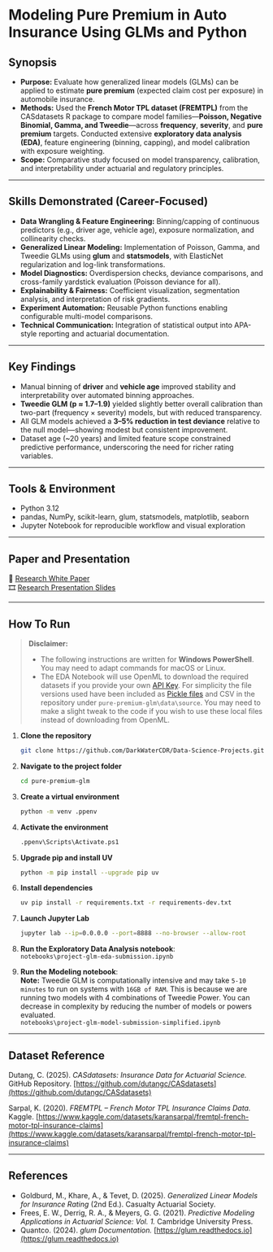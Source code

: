 # **Modeling Pure Premium in Auto Insurance Using GLMs and Python**

## **Synopsis**

* **Purpose:** Evaluate how generalized linear models (GLMs) can be applied to estimate **pure premium** (expected claim cost per exposure) in automobile insurance.
* **Methods:** Used the **French Motor TPL dataset (FREMTPL)** from the CASdatasets R package to compare model families—**Poisson, Negative Binomial, Gamma, and Tweedie**—across **frequency**, **severity**, and **pure premium** targets. Conducted extensive **exploratory data analysis (EDA)**, feature engineering (binning, capping), and model calibration with exposure weighting.
* **Scope:** Comparative study focused on model transparency, calibration, and interpretability under actuarial and regulatory principles.

---

## **Skills Demonstrated (Career-Focused)**

* **Data Wrangling & Feature Engineering:** Binning/capping of continuous predictors (e.g., driver age, vehicle age), exposure normalization, and collinearity checks.
* **Generalized Linear Modeling:** Implementation of Poisson, Gamma, and Tweedie GLMs using **glum** and **statsmodels**, with ElasticNet regularization and log-link transformations.
* **Model Diagnostics:** Overdispersion checks, deviance comparisons, and cross-family yardstick evaluation (Poisson deviance for all).
* **Explainability & Fairness:** Coefficient visualization, segmentation analysis, and interpretation of risk gradients.
* **Experiment Automation:** Reusable Python functions enabling configurable multi-model comparisons.
* **Technical Communication:** Integration of statistical output into APA-style reporting and actuarial documentation.

---

## **Key Findings**

* Manual binning of **driver** and **vehicle age** improved stability and interpretability over automated binning approaches.
* **Tweedie GLM (p ≈ 1.7–1.9)** yielded slightly better overall calibration than two-part (frequency × severity) models, but with reduced transparency.
* All GLM models achieved a **3–5% reduction in test deviance** relative to the null model—showing modest but consistent improvement.
* Dataset age (~20 years) and limited feature scope constrained predictive performance, underscoring the need for richer rating variables.

---

## **Tools & Environment**

* Python 3.12
* pandas, NumPy, scikit-learn, glum, statsmodels, matplotlib, seaborn
* Jupyter Notebook for reproducible workflow and visual exploration

---

## **Paper and Presentation**<br/>
📘 [Research White Paper](./supporting-docs/Pure-Premium-GLM-WhitePaper.pdf)<br/>
🎞 [Research Presentation Slides](./supporting-docs/Pure-Premium-GLM-Presentation.pdf)

---

## **How To Run**

> **Disclaimer:** 
> * The following instructions are written for **Windows PowerShell**. You may need to adapt commands for macOS or Linux.
> * The EDA Notebook will use OpenML to download the required datasets if you provide your own [API Key](https://docs.openml.org/examples/20_basic/introduction_tutorial/).  For simplicity the file versions used have been included as [Pickle files](https://docs.python.org/3/library/pickle.html) and CSV in the repository under `pure-premium-glm\data\source`.  You may need to make a slight tweak to the code if you wish to use these local files instead of downloading from OpenML.

1. **Clone the repository**

   ```bash
   git clone https://github.com/DarkWaterCDR/Data-Science-Projects.git
   ```
2. **Navigate to the project folder**

   ```bash
   cd pure-premium-glm
   ```
3. **Create a virtual environment**

   ```bash
   python -m venv .ppenv
   ```
4. **Activate the environment**

   ```bash
   .ppenv\Scripts\Activate.ps1
   ```
5. **Upgrade pip and install UV**

   ```bash
   python -m pip install --upgrade pip uv
   ```
6. **Install dependencies**

   ```bash
   uv pip install -r requirements.txt -r requirements-dev.txt
   ```
7. **Launch Jupyter Lab**

   ```bash
   jupyter lab --ip=0.0.0.0 --port=8888 --no-browser --allow-root
   ```
8. **Run the Exploratory Data Analysis notebook**:<br/>
   `notebooks\project-glm-eda-submission.ipynb`
9. **Run the Modeling notebook**: <br/>**Note:** Tweedie GLM is computationally intensive and may take `5-10 minutes` to run on systems with `16GB of RAM`.  This is because we are running two models with 4 combinations of Tweedie Power.  You can decrease in complexity by reducing the number of models or powers evaluated.<br/>
   `notebooks\project-glm-model-submission-simplified.ipynb`

---

## **Dataset Reference**

Dutang, C. (2025). *CASdatasets: Insurance Data for Actuarial Science.* GitHub Repository. [https://github.com/dutangc/CASdatasets](https://github.com/dutangc/CASdatasets)

Sarpal, K. (2020). *FREMTPL – French Motor TPL Insurance Claims Data.* Kaggle. [https://www.kaggle.com/datasets/karansarpal/fremtpl-french-motor-tpl-insurance-claims](https://www.kaggle.com/datasets/karansarpal/fremtpl-french-motor-tpl-insurance-claims)

---

## **References**

* Goldburd, M., Khare, A., & Tevet, D. (2025). *Generalized Linear Models for Insurance Rating* (2nd Ed.). Casualty Actuarial Society.
* Frees, E. W., Derrig, R. A., & Meyers, G. G. (2021). *Predictive Modeling Applications in Actuarial Science: Vol. 1.* Cambridge University Press.
* Quantco. (2024). *glum Documentation.* [https://glum.readthedocs.io](https://glum.readthedocs.io)